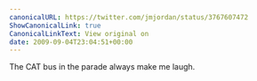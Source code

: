 ```yaml
---
canonicalURL: https://twitter.com/jmjordan/status/3767607472
ShowCanonicalLink: true
CanonicalLinkText: View original on
date: 2009-09-04T23:04:51+00:00
---
```

The CAT bus in the parade always make me laugh.
